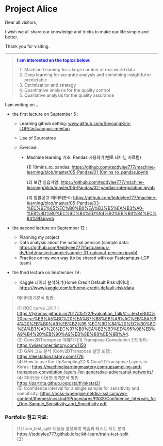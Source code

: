 # Project Alice



Dear all visitors,

I wish we all share our knowledge and tricks to make our life simple and better.

Thank you for visiting. 

***



> **<span style="color:blue">I am interested on the topics below:</span>**
>
> 1. Machine Learning for a large number of real world data 
> 2. Deep learning for accurate analysis and something insightful or predictable
> 3. Optimization and strategy
> 4. Quantitative analysis for the quality control
> 5. Qualitative analysis for the quality assurance



I am writing on ...

+ the first lecture on September 5 : 

  - Learning github setting: www.github.com/SoyoungKim-LOP/fastcampus-meetup

  - Use of Sourcetree 

  - Exercise: 

    - Machine learning 기초: Pandas 사용하기(멘토 테디님 자료펌)

      (1) 10mins_to_pandas: https://github.com/teddylee777/machine-learning/blob/master/05-Pandas/01_10mins_to_pandas.ipynb

      (2) 보간 실습파일: https://github.com/teddylee777/machine-learning/blob/master/05-Pandas/02-pandas-interpolation.ipynb

      (3) 입찰공고-데이터분석: https://github.com/teddylee777/machine-learning/blob/master/05-Pandas/03-%EC%9E%85%EC%B0%B0%EA%B3%B5%EA%B3%A0-%EB%8D%B0%EC%9D%B4%ED%84%B0%EB%B6%84%EC%84%9D.ipynb

+ the second lecture on September 12 :  

  + Planning my project
  + Data analysis about the national pension (sample data: https://github.com/teddylee777/fastcampus-ds/blob/master/sample/sample-01-national-pension.ipynb)
  + Practice on my won way (to be shared with our Fastcampus-LOP team)

+ the third lecture on September 19 :

  + Kaggle 데이터 분석하기(Home Credit Default Risk 데이터) : https://www.kaggle.com/c/home-credit-default-risk/data
  


> 데이터통계분석 방법:
>
> (1) ROC curve 그리기: https://tykimos.github.io/2017/05/22/Evaluation_Talk/#:~:text=ROC%20curve%EB%A5%BC%20%EA%B7%B8%EB%A6%AC%EB%8A%94%20%EB%B0%A9%EB%B2%95,%EC%9D%84%20%EC%B0%8D%EA%B3%A0%20%EC%97%B0%EA%B2%B0%ED%95%98%EB%A9%B4%20%EB%90%A9%EB%8B%88%EB%8B%A4.  
> (2) Conv2DTranspose 이해하기:1) Transpose Convolution 간단정리: https://wiserloner.tistory.com/1150  
> (3) GAN 코드 분석 (Conv2DTranspose 설명 포함): https://leestation.tistory.com/776  
> (4) How to use the UpSampling2D & Conv2DTranspose Layers in Keras : https://machinelearningmastery.com/upsampling-and-transpose-convolution-layers-for-generative-adversarial-networks/   
> (4) 파이썬을 이용한 통계분석 방법: https://partrita.github.io/posts/thinkstat2/  
> (5) Confidence interval for a single sample for sensitivity and specificity: https://ncss-wpengine.netdna-ssl.com/wp-content/themes/ncss/pdf/Procedures/PASS/Confidence_Intervals_for_One-Sample_Sensitivity_and_Specificity.pdf
>
>
>  


### Portfolio 참고 자료:
> [1] train_test_split 모듈을 활용하여 학습과 테스트 세트 분리: https://teddylee777.github.io/scikit-learn/train-test-split  
> [2] 





  

